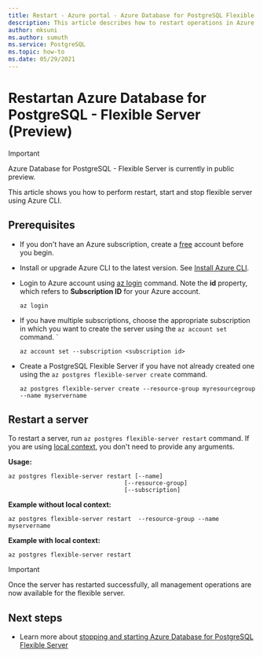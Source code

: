 ```yaml
---
title: Restart - Azure portal - Azure Database for PostgreSQL Flexible Server
description: This article describes how to restart operations in Azure Database for PostgreSQL through the Azure CLI.
author: mksuni
ms.author: sumuth
ms.service: PostgreSQL
ms.topic: how-to
ms.date: 05/29/2021
---
```


# Restartan Azure Database for PostgreSQL - Flexible Server (Preview)

> [!IMPORTANT]
> Azure Database for PostgreSQL - Flexible Server is currently in public preview.

This article shows you how to perform restart, start and stop flexible server using Azure CLI.

## Prerequisites

- If you don't have an Azure subscription, create a [free](https://azure.microsoft.com/free/) account before you begin.
- Install or upgrade Azure CLI to the latest version. See [Install Azure CLI](/cli/azure/install-azure-cli).
-  Login to Azure account using [az login](/cli/azure/reference-index#az_login) command. Note the **id** property, which refers to **Subscription ID** for your Azure account.

    ```azurecli-interactive
    az login
    ````

- If you have multiple subscriptions, choose the appropriate subscription in which you want to create the server using the ```az account set``` command.
`
    ```azurecli
    az account set --subscription <subscription id>
    ```

- Create a PostgreSQL Flexible Server if you have not already created one using the ```az postgres flexible-server create``` command.

    ```azurecli
    az postgres flexible-server create --resource-group myresourcegroup --name myservername
    ```

## Restart a server
To restart a server, run  ```az postgres flexible-server restart``` command. If you are using [local context](/cli/azure/config/param-persist), you don't need to provide any arguments.

**Usage:**
```azurecli
az postgres flexible-server restart [--name]
                                 [--resource-group]
                                 [--subscription]
```

**Example without local context:**
```azurecli
az postgres flexible-server restart  --resource-group --name myservername
```

**Example with local context:**
```azurecli
az postgres flexible-server restart
```

> [!IMPORTANT]
> Once the server has restarted successfully, all management operations are now available for the flexible server.

## Next steps
- Learn more about [stopping and starting Azure Database for PostgreSQL Flexible Server](./how-to-stop-start-server-cli.md)


